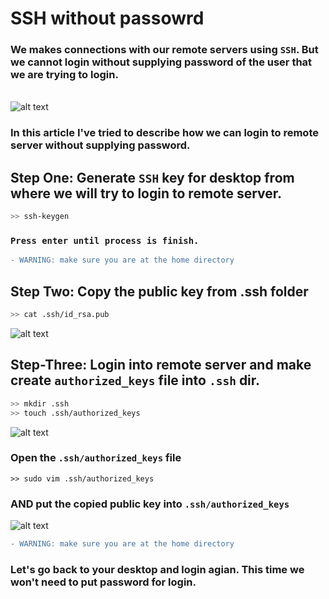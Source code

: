 # SSH without passowrd

### We makes connections with our remote servers using ```SSH```. But we cannot login without supplying password of the user that we are trying to login.
\
![alt text](https://lh3.googleusercontent.com/-e04xK05XqlY/YY_mleSzlAI/AAAAAAAAAEE/EC_mwyLCjbwkFpgk5WcgswoJSC00vo5UgCLcBGAsYHQ/s0/Screenshot%2B2021-11-13%2Bat%2B10.22.08%2BPM.png?authuser=0)


### In this article I've tried to describe how we can login to remote server without supplying password.

Step One: Generate ```SSH``` key for desktop from where we will try to login to remote server.
---------

```sh
>> ssh-keygen
```

### ```Press enter until process is finish.```


```diff
- WARNING: make sure you are at the home directory
```

Step Two: Copy the public key from .ssh folder
--------
```sh
>> cat .ssh/id_rsa.pub
```
![alt text](https://lh3.googleusercontent.com/-RavFBbouRsw/YY_mi1PNueI/AAAAAAAAAD4/o5i5vZG-Rm8u1G7nPHFqkUqANQePAoZ_ACLcBGAsYHQ/s0/Screenshot%2B2021-11-13%2Bat%2B10.22.33%2BPM.png?authuser=0)

Step-Three: Login into remote server and make create ```authorized_keys``` file into ```.ssh``` dir.
----------

```sh
>> mkdir .ssh
>> touch .ssh/authorized_keys
```

![alt text](https://lh3.googleusercontent.com/-jRB5Vv_59g4/YY_mo-qVNMI/AAAAAAAAAEQ/NGDvCUB9k1Ex_VdNehrCKRMDlKQCRLJYQCLcBGAsYHQ/s0/Screenshot%2B2021-11-13%2Bat%2B10.21.51%2BPM.png?authuser=0)

### Open the ```.ssh/authorized_keys``` file
```ssh
>> sudo vim .ssh/authorized_keys
```

###  AND put the copied public key into ```.ssh/authorized_keys```

![alt text](https://lh3.googleusercontent.com/-UCc3tXj6iCA/YY_qEapeTeI/AAAAAAAAAFQ/sZoxDbVwCtYzTo2a3smswm56ui1H3yjFgCLcBGAsYHQ/s0/Screenshot%2B2021-11-13%2Bat%2B10.38.12%2BPM.png?authuser=0)

```diff
- WARNING: make sure you are at the home directory
```

### Let's go back to your desktop and login agian. This time we won't need to put password for login.
